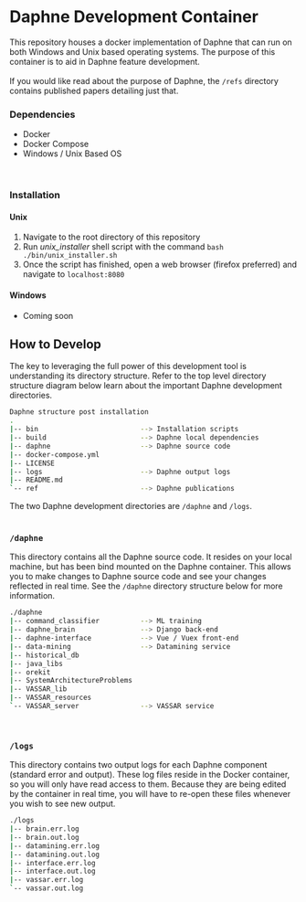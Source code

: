 # Daphne Development Container

This repository houses a docker implementation of Daphne that can run on both Windows and Unix based operating systems. 
The purpose of this container is to aid in Daphne feature development. 
<br>
<br>
If you would like read about the purpose of Daphne, the `/refs` directory contains published papers detailing just that.


### Dependencies

 - Docker
 - Docker Compose
 - Windows / Unix Based OS
 <br>

### Installation

#### Unix

 1. Navigate to the root directory of this repository
 2. Run <i>unix_installer</i> shell script with the command `bash ./bin/unix_installer.sh`
 3. Once the script has finished, open a web browser (firefox preferred) and navigate to `localhost:8080`  

#### Windows

 - Coming soon
 
 
## How to Develop
 
The key to leveraging the full power of this development tool is understanding its directory structure.
Refer to the top level directory structure diagram below learn about the important Daphne development directories.
<br>

```bash
Daphne structure post installation
.
|-- bin                         --> Installation scripts
|-- build                       --> Daphne local dependencies
|-- daphne                      --> Daphne source code
|-- docker-compose.yml
|-- LICENSE
|-- logs                        --> Daphne output logs
|-- README.md
`-- ref                         --> Daphne publications
```

The two Daphne development directories are `/daphne` and `/logs`. 
<br>
<br>

### `/daphne`

This directory contains all the Daphne source code. 
It resides on your local machine, but has been bind mounted on the Daphne container.
This allows you to make changes to Daphne source code and see your changes reflected in real time.
See the `/daphne` directory structure below for more information.

```bash
./daphne
|-- command_classifier          --> ML training
|-- daphne_brain                --> Django back-end
|-- daphne-interface            --> Vue / Vuex front-end
|-- data-mining                 --> Datamining service
|-- historical_db
|-- java_libs
|-- orekit
|-- SystemArchitectureProblems
|-- VASSAR_lib
|-- VASSAR_resources
`-- VASSAR_server               --> VASSAR service
```
<br>

### `/logs`

This directory contains two output logs for each Daphne component (standard error and output). 
These log files reside in the Docker container, so you will only have read access to them.
Because they are being edited by the container in real time, you will have to re-open these files whenever you wish to see new output.

```bash
./logs
|-- brain.err.log
|-- brain.out.log
|-- datamining.err.log
|-- datamining.out.log
|-- interface.err.log
|-- interface.out.log
|-- vassar.err.log
`-- vassar.out.log
```

